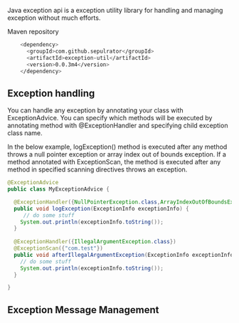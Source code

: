 Java exception api is a exception utility library for handling and managing exception without much efforts. 

Maven repository
```sh
    <dependency>
      <groupId>com.github.sepulrator</groupId>
      <artifactId>exception-util</artifactId>
      <version>0.0.3m4</version>
    </dependency>
```

## Exception handling
You can handle any exception by annotating your class with ExceptionAdvice. You can specify which methods will be executed by annotating method with @ExceptionHandler and specifying child exception class name. 

In the below example, logException() method is executed after any method throws a null pointer exception or array index out of bounds exception. 
If a method annotated with ExceptionScan, the method is executed after any method in specified scanning directives throws an exception.

```java
@ExceptionAdvice
public class MyExceptionAdvice {

  @ExceptionHandler({NullPointerException.class,ArrayIndexOutOfBoundsException.class})
  public void logException(ExceptionInfo exceptionInfo) {
     // do some stuff
    System.out.println(exceptionInfo.toString());
  }
  
  @ExceptionHandler({IllegalArgumentException.class})
  @ExceptionScan({"com.test"})
  public void afterIllegalArgumentException(ExceptionInfo exceptionInfo) {
    // do some stuff
    System.out.println(exceptionInfo.toString());
  }

}
```


## Exception Message Management

